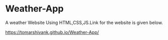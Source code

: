 # Weather-App
A weather Website Using HTML,CSS,JS.Link for the website is given below.

https://tomarshivank.github.io/Weather-App/
